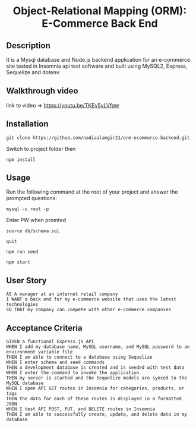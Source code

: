 
<h1 align="center">Object-Relational Mapping (ORM): E-Commerce Back End</h1>
  
## Description

It is a Mysql database and Node.js backend application for an e-commerce site tested in Insomnia api test software and built using MySQL2, Express, Sequelize and dotenv.
  

## Walkthrough video 
link to video => https://youtu.be/TKEv5vLVfqw

## Installation
    
`git clone https://github.com/nadiaalamgir21/orm-ecommerce-backend.git`

Switch to project folder then

`npm install`
  
## Usage

Run the following command at the root of your project and answer the prompted questions:

`mysql -u root -p`

Enter PW when promted

`source db/schema.sql`

`quit`

`npm run seed`
  
`npm start`


## User Story
  
```
AS A manager at an internet retail company
I WANT a back end for my e-commerce website that uses the latest technologies
SO THAT my company can compete with other e-commerce companies
```
  
## Acceptance Criteria
  
``` 
GIVEN a functional Express.js API
WHEN I add my database name, MySQL username, and MySQL password to an environment variable file
THEN I am able to connect to a database using Sequelize
WHEN I enter schema and seed commands
THEN a development database is created and is seeded with test data
WHEN I enter the command to invoke the application
THEN my server is started and the Sequelize models are synced to the MySQL database
WHEN I open API GET routes in Insomnia for categories, products, or tags
THEN the data for each of these routes is displayed in a formatted JSON
WHEN I test API POST, PUT, and DELETE routes in Insomnia
THEN I am able to successfully create, update, and delete data in my database
```
  

